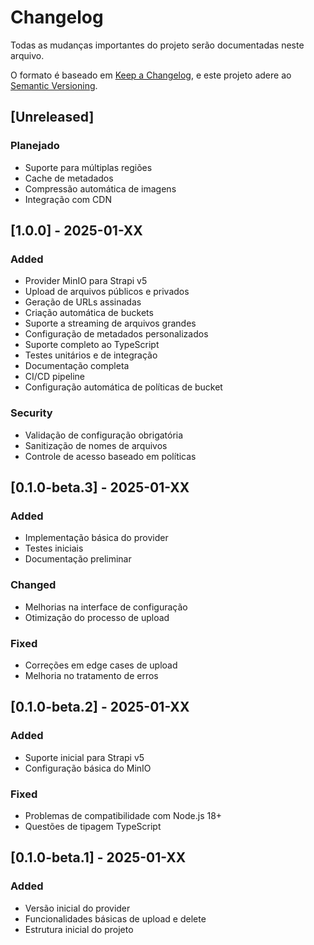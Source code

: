 # Changelog

Todas as mudanças importantes do projeto serão documentadas neste arquivo.

O formato é baseado em [Keep a Changelog](https://keepachangelog.com/en/1.0.0/),
e este projeto adere ao [Semantic Versioning](https://semver.org/spec/v2.0.0.html).

## [Unreleased]

### Planejado
- Suporte para múltiplas regiões
- Cache de metadados
- Compressão automática de imagens
- Integração com CDN

## [1.0.0] - 2025-01-XX

### Added
- Provider MinIO para Strapi v5
- Upload de arquivos públicos e privados
- Geração de URLs assinadas
- Criação automática de buckets
- Suporte a streaming de arquivos grandes
- Configuração de metadados personalizados
- Suporte completo ao TypeScript
- Testes unitários e de integração
- Documentação completa
- CI/CD pipeline
- Configuração automática de políticas de bucket

### Security
- Validação de configuração obrigatória
- Sanitização de nomes de arquivos
- Controle de acesso baseado em políticas

## [0.1.0-beta.3] - 2025-01-XX

### Added
- Implementação básica do provider
- Testes iniciais
- Documentação preliminar

### Changed
- Melhorias na interface de configuração
- Otimização do processo de upload

### Fixed
- Correções em edge cases de upload
- Melhoria no tratamento de erros

## [0.1.0-beta.2] - 2025-01-XX

### Added
- Suporte inicial para Strapi v5
- Configuração básica do MinIO

### Fixed
- Problemas de compatibilidade com Node.js 18+
- Questões de tipagem TypeScript

## [0.1.0-beta.1] - 2025-01-XX

### Added
- Versão inicial do provider
- Funcionalidades básicas de upload e delete
- Estrutura inicial do projeto
